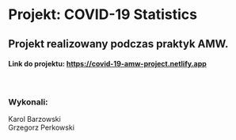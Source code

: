 # Projekt: COVID-19 Statistics

## Projekt realizowany podczas praktyk AMW.

#### Link do projektu: https://covid-19-amw-project.netlify.app

<br>

### Wykonali:
Karol Barzowski
<br>
Grzegorz Perkowski